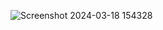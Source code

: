 ![Screenshot 2024-03-18 154328](https://github.com/varsha3101/TicTacToe/assets/140998744/3e40bff0-23da-4954-9714-c1c40e0312d3)
